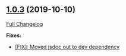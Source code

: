 ## [1.0.3](https://github.com/ugate/jsdocp/tree/v1.0.3) (2019-10-10)
[Full Changelog](https://github.com/ugate/jsdocp/compare/v1.0.2...v1.0.3)


__Fixes:__
* [[FIX]: Moved jsdoc out to dev dependency](https://github.com/ugate/jsdocp/commit/5b68734b5c808010cca10a0fa217075e907a7593)